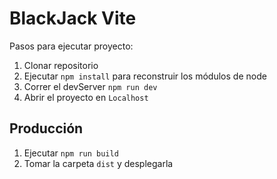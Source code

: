 # BlackJack Vite

Pasos para ejecutar proyecto:

1. Clonar repositorio
2. Ejecutar ```npm install``` para reconstruir los módulos de node
3. Correr el devServer ```npm run dev```
4. Abrir el proyecto en ```Localhost``` 

## Producción

1. Ejecutar ```npm run build```
2. Tomar la carpeta ```dist``` y desplegarla
